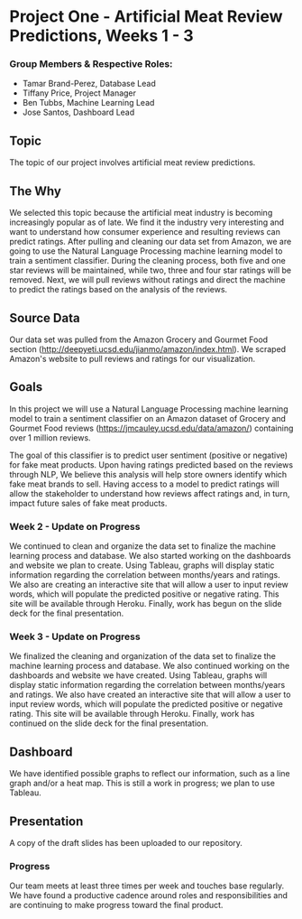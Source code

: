 # Project One - Artificial Meat Review Predictions, Weeks 1 - 3
### Group Members & Respective Roles:
 - Tamar Brand-Perez, Database Lead
 - Tiffany Price, Project Manager
 - Ben Tubbs, Machine Learning Lead
 - Jose Santos, Dashboard Lead

## Topic

The topic of our project involves artificial meat review predictions.  

## The Why

We selected this topic because the artificial meat industry is becoming increasingly popular as of late.  We find it the industry very interesting and want to understand how consumer experience and resulting reviews can predict ratings. After pulling and cleaning our data set from Amazon, we are going to use the Natural Language Processing machine learning model to train a sentiment classifier. During the cleaning process, both five and one star reviews will be maintained, while two, three and four star ratings will be removed.  Next, we will pull reviews without ratings and direct the machine to predict the ratings based on the analysis of the reviews.  

## Source Data

Our data set was pulled from the Amazon Grocery and Gourmet Food section (http://deepyeti.ucsd.edu/jianmo/amazon/index.html).  We scraped Amazon's website to pull reviews and ratings for our visualization. 

## Goals

In this project we will use a Natural Language Processing machine learning model to train a sentiment classifier on an Amazon dataset of Grocery and Gourmet Food reviews (https://jmcauley.ucsd.edu/data/amazon/) containing over 1 million reviews.  

The goal of this classifier is to predict user sentiment (positive or negative) for fake meat products.  Upon having ratings predicted based on the reviews through NLP, We believe this analysis will help store owners identify which fake meat brands to sell. Having access to a model to predict ratings will allow the stakeholder to understand how reviews affect ratings and, in turn, impact future sales of fake meat products.

### Week 2 - Update on Progress
We continued to clean and organize the data set to finalize the machine learning process and database.  We also started working on the dashboards and website we plan to create. Using Tableau, graphs will display static information regarding the correlation between months/years and ratings. We also are creating an interactive site that will allow a user to input review words, which will populate the predicted positive or negative rating.  This site will be available through Heroku.  Finally, work has begun on the slide deck for the final presentation.

### Week 3 - Update on Progress
We finalized the cleaning and organization of the data set to finalize the machine learning process and database.  We also continued working on the dashboards and website we have created. Using Tableau, graphs will display static information regarding the correlation between months/years and ratings. We also have created an interactive site that will allow a user to input review words, which will populate the predicted positive or negative rating.  This site will be available through Heroku.  Finally, work has continued on the slide deck for the final presentation.

## Dashboard
We have identified possible graphs to reflect our information, such as a line graph and/or a heat map. This is still a work in progress; we plan to use Tableau.

## Presentation
A copy of the draft slides has been uploaded to our repository.

### Progress
Our team meets at least three times per week and touches base regularly. We have found a productive cadence around roles and responsibilities and are continuing to make progress toward the final product.
